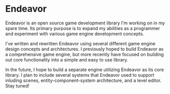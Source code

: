 # Endeavor

<p> Endeavor is an open source game development library I'm working on in my spare time. Its primary purpose is to expand my abilities as a programmer and experiment with various game engine development concepts. </p>

<p> I've written and rewritten Endeavor using several different game engine design concepts and architectures. I previously hoped to build Endeavor as a comprehensive game engine, but more recently have focused on building out core functionality into a simple and easy to use library. </p>

<p> In the future, I hope to build a separate engine utilizing Endeavor as its core library. I plan to include several systems that Endeavor used to support inluding scenes, entity-component-system architecture, and a level editor. Stay tuned! </p>
